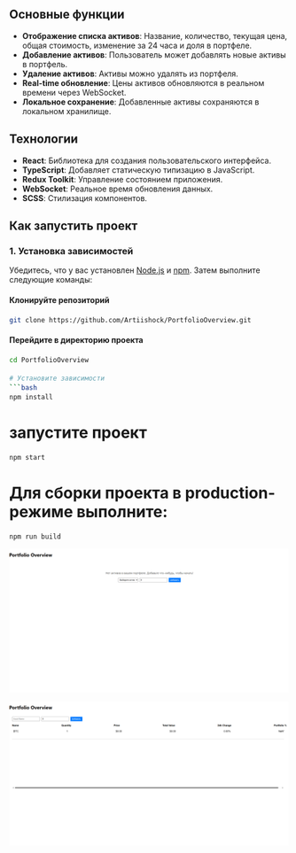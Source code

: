 ## Основные функции

- **Отображение списка активов**: Название, количество, текущая цена, общая стоимость, изменение за 24 часа и доля в портфеле.
- **Добавление активов**: Пользователь может добавлять новые активы в портфель.
- **Удаление активов**: Активы можно удалять из портфеля.
- **Real-time обновление**: Цены активов обновляются в реальном времени через WebSocket.
- **Локальное сохранение**: Добавленные активы сохраняются в локальном хранилище.

## Технологии

- **React**: Библиотека для создания пользовательского интерфейса.
- **TypeScript**: Добавляет статическую типизацию в JavaScript.
- **Redux Toolkit**: Управление состоянием приложения.
- **WebSocket**: Реальное время обновления данных.
- **SCSS**: Стилизация компонентов.

## Как запустить проект

### 1. Установка зависимостей

Убедитесь, что у вас установлен [Node.js](https://nodejs.org/) и [npm](https://www.npmjs.com/). Затем выполните следующие команды:

#### Клонируйте репозиторий
```bash
git clone https://github.com/Artiishock/PortfolioOverview.git
```
#### Перейдите в директорию проекта
```bash
cd PortfolioOverview

# Установите зависимости
```bash
npm install
```
# запустите проект 
```bash
npm start
```
# Для сборки проекта в production-режиме выполните:
```bash
npm run build
```
![то как выглятид сайт ](src/components/assets/main.png)

![то как выглятид сайт  c активом](src/components/assets/activ.png)

